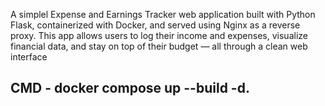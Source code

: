A simplel Expense and Earnings Tracker web application built with Python Flask, containerized with Docker, and served using Nginx as a reverse proxy.
This app allows users to log their income and expenses, visualize financial data, and stay on top of their budget — all through a clean web interface

## CMD - docker compose up --build -d.
